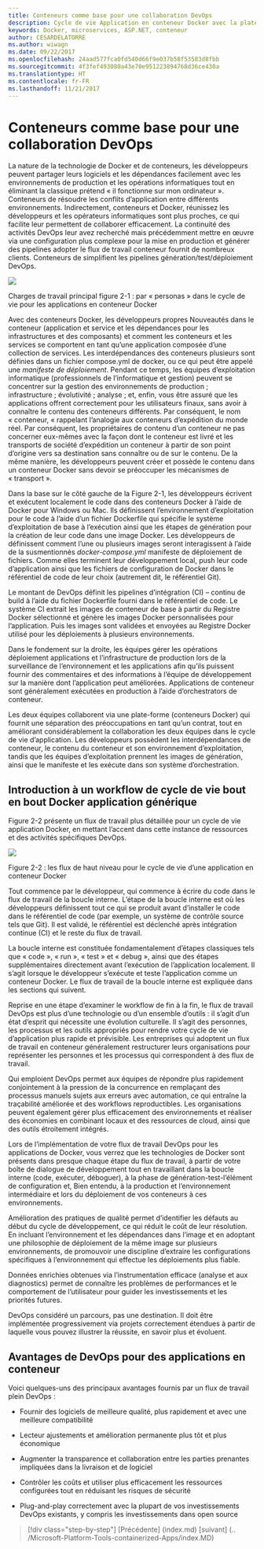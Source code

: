```yaml
---
title: Conteneurs comme base pour une collaboration DevOps
description: Cycle de vie Application en conteneur Docker avec la plate-forme Microsoft et les outils
keywords: Docker, microservices, ASP.NET, conteneur
author: CESARDELATORRE
ms.author: wiwagn
ms.date: 09/22/2017
ms.openlocfilehash: 24aad577fca0fd540d66f9e037b58f53583d8fbb
ms.sourcegitcommit: 4f3fef493080a43e70e951223894768d36ce430a
ms.translationtype: HT
ms.contentlocale: fr-FR
ms.lasthandoff: 11/21/2017
---
```

# <a name="containers-as-the-foundation-for-devops-collaboration"></a>Conteneurs comme base pour une collaboration DevOps

La nature de la technologie de Docker et de conteneurs, les développeurs peuvent partager leurs logiciels et les dépendances facilement avec les environnements de production et les opérations informatiques tout en éliminant la classique prétend « il fonctionne sur mon ordinateur ». Conteneurs de résoudre les conflits d’application entre différents environnements. Indirectement, conteneurs et Docker, réunissez les développeurs et les opérateurs informatiques sont plus proches, ce qui facilite leur permettent de collaborer efficacement. La continuité des activités DevOps leur avez recherché mais précédemment mettre en œuvre via une configuration plus complexe pour la mise en production et générer des pipelines adopter le flux de travail conteneur fournit de nombreux clients. Conteneurs de simplifient les pipelines génération/test/déploiement DevOps.

![](./media/image1.png)

Charges de travail principal figure 2-1 : par « personas » dans le cycle de vie pour les applications en conteneur Docker

Avec des conteneurs Docker, les développeurs propres Nouveautés dans le conteneur (application et service et les dépendances pour les infrastructures et des composants) et comment les conteneurs et les services se comportent en tant qu’une application composée d’une collection de services. Les interdépendances des conteneurs plusieurs sont définies dans un fichier compose.yml de docker, ou ce qui peut être appelé une *manifeste de déploiement*. Pendant ce temps, les équipes d’exploitation informatique (professionnels de l’informatique et gestion) peuvent se concentrer sur la gestion des environnements de production ; infrastructure ; évolutivité ; analyse ; et, enfin, vous être assuré que les applications offrent correctement pour les utilisateurs finaux, sans avoir à connaître le contenu des conteneurs différents. Par conséquent, le nom « conteneur, « rappelant l’analogie aux conteneurs d’expédition du monde réel. Par conséquent, les propriétaires de contenu d’un conteneur ne pas concerner eux-mêmes avec la façon dont le conteneur est livré et les transports de société d’expédition un conteneur à partir de son point d’origine vers sa destination sans connaître ou de sur le contenu. De la même manière, les développeurs peuvent créer et possède le contenu dans un conteneur Docker sans devoir se préoccuper les mécanismes de « transport ».

Dans la base sur le côté gauche de la Figure 2-1, les développeurs écrivent et exécutent localement le code dans des conteneurs Docker à l’aide de Docker pour Windows ou Mac. Ils définissent l’environnement d’exploitation pour le code à l’aide d’un fichier Dockerfile qui spécifie le système d’exploitation de base à l’exécution ainsi que les étapes de génération pour la création de leur code dans une image Docker. Les développeurs de définissent comment l’une ou plusieurs images seront interagissent à l’aide de la susmentionnés *docker-compose.yml* manifeste de déploiement de fichiers. Comme elles terminent leur développement local, push leur code d’application ainsi que les fichiers de configuration de Docker dans le référentiel de code de leur choix (autrement dit, le référentiel Git).

Le montant de DevOps définit les pipelines d’intégration (CI) – continu de build à l’aide du fichier Dockerfile fourni dans le référentiel de code. Le système CI extrait les images de conteneur de base à partir du Registre Docker sélectionné et génère les images Docker personnalisées pour l’application. Puis les images sont validées et envoyées au Registre Docker utilisé pour les déploiements à plusieurs environnements.

Dans le fondement sur la droite, les équipes gérer les opérations déploiement applications et l’infrastructure de production lors de la surveillance de l’environnement et les applications afin qu’ils puissent fournir des commentaires et des informations à l’équipe de développement sur la manière dont l’application peut améliorées. Applications de conteneur sont généralement exécutées en production à l’aide d’orchestrators de conteneur.

Les deux équipes collaborent via une plate-forme (conteneurs Docker) qui fournit une séparation des préoccupations en tant qu’un contrat, tout en améliorant considérablement la collaboration les deux équipes dans le cycle de vie d’application. Les développeurs possèdent les interdépendances de conteneur, le contenu du conteneur et son environnement d’exploitation, tandis que les équipes d’exploitation prennent les images de génération, ainsi que le manifeste et les exécute dans son système d’orchestration.

## <a name="introduction-to-a-generic-end-to-end-docker-application-life-cycle-workflow"></a>Introduction à un workflow de cycle de vie bout en bout Docker application générique

Figure 2-2 présente un flux de travail plus détaillée pour un cycle de vie application Docker, en mettant l’accent dans cette instance de ressources et des activités spécifiques DevOps.

![](./media/image2.png)

Figure 2-2 : les flux de haut niveau pour le cycle de vie d’une application en conteneur Docker

Tout commence par le développeur, qui commence à écrire du code dans le flux de travail de la boucle interne. L’étape de la boucle interne est où les développeurs définissent tout ce qui se produit avant d’installer le code dans le référentiel de code (par exemple, un système de contrôle source tels que Git). Il est validé, le référentiel est déclenché après intégration continue (CI) et le reste du flux de travail.

La boucle interne est constituée fondamentalement d’étapes classiques tels que « code », « run », « test » et « debug », ainsi que des étapes supplémentaires directement avant l’exécution de l’application localement. Il s’agit lorsque le développeur s’exécute et teste l’application comme un conteneur Docker. Le flux de travail de la boucle interne est expliquée dans les sections qui suivent.

Reprise en une étape d’examiner le workflow de fin à la fin, le flux de travail DevOps est plus d’une technologie ou d’un ensemble d’outils : il s’agit d’un état d’esprit qui nécessite une évolution culturelle. Il s’agit des personnes, les processus et les outils appropriés pour rendre votre cycle de vie d’application plus rapide et prévisible. Les entreprises qui adoptent un flux de travail en conteneur généralement restructurer leurs organisations pour représenter les personnes et les processus qui correspondent à des flux de travail.

Qui emploient DevOps permet aux équipes de répondre plus rapidement conjointement à la pression de la concurrence en remplaçant des processus manuels sujets aux erreurs avec automation, ce qui entraîne la traçabilité améliorée et des workflows reproductibles. Les organisations peuvent également gérer plus efficacement des environnements et réaliser des économies en combinant locaux et des ressources de cloud, ainsi que des outils étroitement intégrés.

Lors de l’implémentation de votre flux de travail DevOps pour les applications de Docker, vous verrez que les technologies de Docker sont présents dans presque chaque étape du flux de travail, à partir de votre boîte de dialogue de développement tout en travaillant dans la boucle interne (code, exécuter, déboguer), à la phase de génération-test-l’élément de configuration et, Bien entendu, à la production et l’environnement intermédiaire et lors du déploiement de vos conteneurs à ces environnements.

Amélioration des pratiques de qualité permet d’identifier les défauts au début du cycle de développement, ce qui réduit le coût de leur résolution. En incluant l’environnement et les dépendances dans l’image et en adoptant une philosophie de déploiement de la même image sur plusieurs environnements, de promouvoir une discipline d’extraire les configurations spécifiques à l’environnement qui effectue les déploiements plus fiable.

Données enrichies obtenues via l’instrumentation efficace (analyse et aux diagnostics) permet de connaître les problèmes de performances et le comportement de l’utilisateur pour guider les investissements et les priorités futures.

DevOps considéré un parcours, pas une destination. Il doit être implémentée progressivement via projets correctement étendues à partir de laquelle vous pouvez illustrer la réussite, en savoir plus et évoluent.

## <a name="benefits-of-devops-for-containerized-applications"></a>Avantages de DevOps pour des applications en conteneur

Voici quelques-uns des principaux avantages fournis par un flux de travail plein DevOps :

-   Fournir des logiciels de meilleure qualité, plus rapidement et avec une meilleure compatibilité

-   Lecteur ajustements et amélioration permanente plus tôt et plus économique

-   Augmenter la transparence et collaboration entre les parties prenantes impliquées dans la livraison et de logiciel

-   Contrôler les coûts et utiliser plus efficacement les ressources configurées tout en réduisant les risques de sécurité

-   Plug-and-play correctement avec la plupart de vos investissements DevOps existants, y compris les investissements dans open source

>[!div class="step-by-step"]
[Précédente] (index.md) [suivant] (.. /Microsoft-Platform-Tools-containerized-Apps/index.MD)
